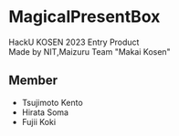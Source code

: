 # MagicalPresentBox  
HackU KOSEN 2023 Entry Product  
Made by NIT,Maizuru Team "Makai Kosen"  
## Member  
* Tsujimoto Kento
* Hirata Soma  
* Fujii Koki